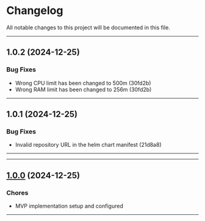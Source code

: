 <!--- BEGIN HEADER -->
# Changelog

All notable changes to this project will be documented in this file.
<!--- END HEADER -->

---

## 1.0.2 (2024-12-25)

### Bug Fixes

* Wrong CPU limit has been changed to 500m (30fd2b)
* Wrong RAM limit has been changed to 256m (30fd2b)

---

## 1.0.1 (2024-12-25)

### Bug Fixes

* Invalid repository URL in the helm chart manifest (21d8a8)


---

---

## [1.0.0](https://github.com/Vasary/coins-inventory) (2024-12-25)

### Chores

* MVP implementation setup and configured

---
